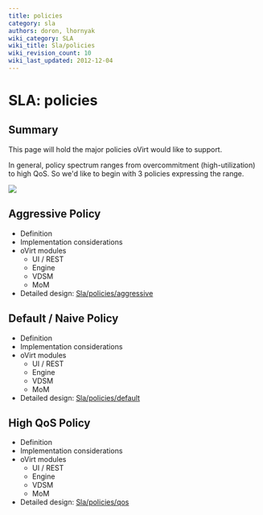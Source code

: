 ```yaml
---
title: policies
category: sla
authors: doron, lhornyak
wiki_category: SLA
wiki_title: Sla/policies
wiki_revision_count: 10
wiki_last_updated: 2012-12-04
---
```


# SLA: policies

## Summary

This page will hold the major policies oVirt would like to support.

In general, policy spectrum ranges from overcommitment (high-utilization) to high QoS.
So we'd like to begin with 3 policies expressing the range.

![](/images/wiki/Policies-Doron.png)

## Aggressive Policy

*   Definition
*   Implementation considerations
*   oVirt modules
    -   UI / REST
    -   Engine
    -   VDSM
    -   MoM
*   Detailed design: [Sla/policies/aggressive](Sla/policies/aggressive)

## Default / Naive Policy

*   Definition
*   Implementation considerations
*   oVirt modules
    -   UI / REST
    -   Engine
    -   VDSM
    -   MoM
*   Detailed design: [Sla/policies/default](Sla/policies/default)

## High QoS Policy

*   Definition
*   Implementation considerations
*   oVirt modules
    -   UI / REST
    -   Engine
    -   VDSM
    -   MoM
*   Detailed design: [Sla/policies/qos](Sla/policies/qos)

